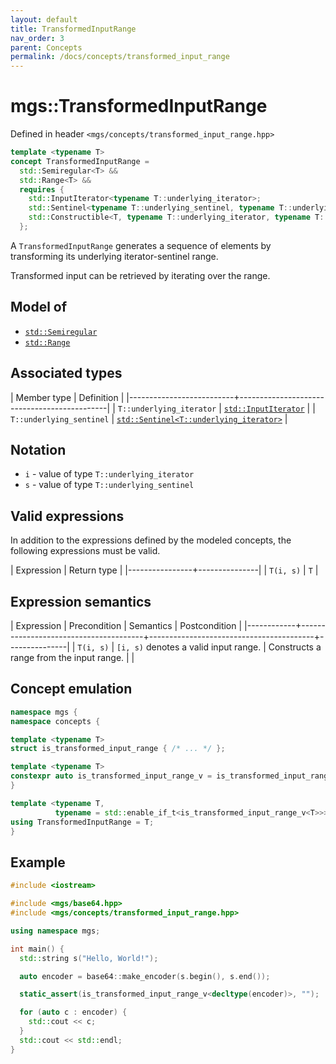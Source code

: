 ```yaml
---
layout: default
title: TransformedInputRange
nav_order: 3
parent: Concepts
permalink: /docs/concepts/transformed_input_range
---
```


# mgs::TransformedInputRange

Defined in header `<mgs/concepts/transformed_input_range.hpp>`

```cpp
template <typename T>
concept TransformedInputRange =
  std::Semiregular<T> &&
  std::Range<T> &&
  requires {
    std::InputIterator<typename T::underlying_iterator>;
    std::Sentinel<typename T::underlying_sentinel, typename T::underlying_iterator>;
    std::Constructible<T, typename T::underlying_iterator, typename T::underlying_sentinel>;
  };
```

A `TransformedInputRange` generates a sequence of elements by transforming its underlying iterator-sentinel range.

Transformed input can be retrieved by iterating over the range.

## Model of

* [`std::Semiregular`](https://en.cppreference.com/w/cpp/experimental/ranges/concepts/Semiregular)
* [`std::Range`](https://en.cppreference.com/w/cpp/ranges/Range)

## Associated types

| Member type              | Definition                                  |
|--------------------------+---------------------------------------------|
| `T::underlying_iterator` | [`std::InputIterator`](https://en.cppreference.com/w/cpp/experimental/ranges/iterator/InputIterator)                    |
| `T::underlying_sentinel` | [`std::Sentinel<T::underlying_iterator>`](https://en.cppreference.com/w/cpp/experimental/ranges/iterator/Sentinel) |

## Notation

* `i` - value of type `T::underlying_iterator`
* `s` - value of type `T::underlying_sentinel`

## Valid expressions

In addition to the expressions defined by the modeled concepts, the following expressions must be valid.

| Expression     | Return type   |
|----------------+---------------|
| `T(i, s)`      | `T`           |

## Expression semantics

| Expression | Precondition                          | Semantics                               | Postcondition |
|------------+---------------------------------------+-----------------------------------------+---------------|
| `T(i, s)`  | `[i, s)` denotes a valid input range. | Constructs a range from the input range. |               |

## Concept emulation

```cpp
namespace mgs {
namespace concepts {

template <typename T>
struct is_transformed_input_range { /* ... */ };

template <typename T>
constexpr auto is_transformed_input_range_v = is_transformed_input_range<T>::value;
}

template <typename T,
          typename = std::enable_if_t<is_transformed_input_range_v<T>>>
using TransformedInputRange = T;
}
```

## Example

```cpp
#include <iostream>

#include <mgs/base64.hpp>
#include <mgs/concepts/transformed_input_range.hpp>

using namespace mgs;

int main() {
  std::string s("Hello, World!");

  auto encoder = base64::make_encoder(s.begin(), s.end());

  static_assert(is_transformed_input_range_v<decltype(encoder)>, "");

  for (auto c : encoder) {
    std::cout << c;
  }
  std::cout << std::endl;
}
```
